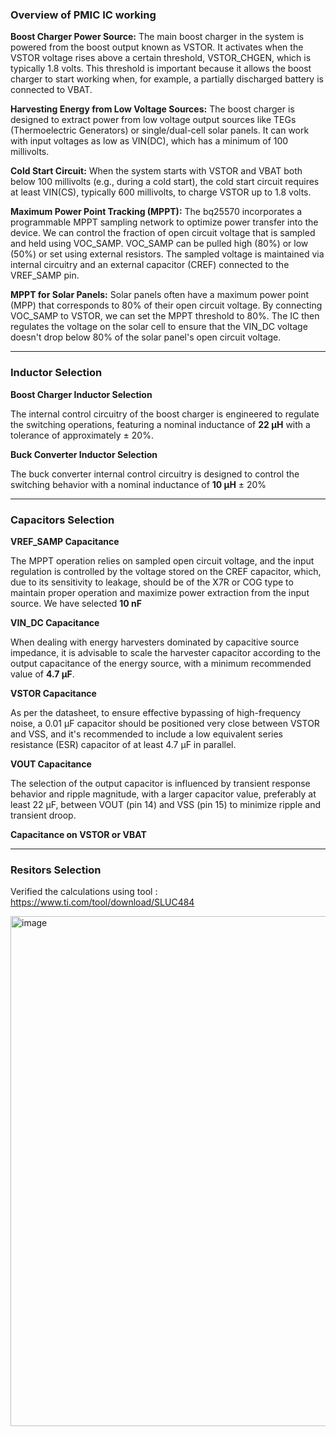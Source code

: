 ### Overview of PMIC IC working 

**Boost Charger Power Source:** The main boost charger in the system is powered from the boost output known as VSTOR. It activates when the VSTOR voltage rises above a certain threshold, VSTOR_CHGEN, which is typically 1.8 volts. This threshold is important because it allows the boost charger to start working when, for example, a partially discharged battery is connected to VBAT.

**Harvesting Energy from Low Voltage Sources:** The boost charger is designed to extract power from low voltage output sources like TEGs (Thermoelectric Generators) or single/dual-cell solar panels. It can work with input voltages as low as VIN(DC), which has a minimum of 100 millivolts.

**Cold Start Circuit:** When the system starts with VSTOR and VBAT both below 100 millivolts (e.g., during a cold start), the cold start circuit requires at least VIN(CS), typically 600 millivolts, to charge VSTOR up to 1.8 volts.

**Maximum Power Point Tracking (MPPT):** The bq25570 incorporates a programmable MPPT sampling network to optimize power transfer into the device. We can control the fraction of open circuit voltage that is sampled and held using VOC_SAMP.
VOC_SAMP can be pulled high (80%) or low (50%) or set using external resistors. The sampled voltage is maintained via internal circuitry and an external capacitor (CREF) connected to the VREF_SAMP pin.

**MPPT for Solar Panels:** Solar panels often have a maximum power point (MPP) that corresponds to 80% of their open circuit voltage. By connecting VOC_SAMP to VSTOR, we can set the MPPT threshold to 80%. The IC then regulates the voltage on the solar cell to ensure that the VIN_DC voltage doesn't drop below 80% of the solar panel's open circuit voltage.

---

### Inductor Selection

**Boost Charger Inductor Selection**

The internal control circuitry of the boost charger is engineered to regulate the switching operations, featuring a nominal inductance of **22 µH** with a tolerance of approximately ± 20%.

**Buck Converter Inductor Selection**

The buck converter internal control circuitry is designed to control the switching behavior with a nominal inductance of **10 µH** ± 20%

---

### Capacitors  Selection

**VREF_SAMP Capacitance**

The MPPT operation relies on sampled open circuit voltage, and the input regulation is controlled by the voltage stored on the CREF capacitor, which, due to its sensitivity to leakage, should be of the X7R or COG type to maintain proper operation and maximize power extraction from the input source. We have selected **10 nF** 

**VIN_DC Capacitance**

When dealing with energy harvesters dominated by capacitive source impedance, it is advisable to scale the harvester capacitor according to the output capacitance of the energy source, with a minimum recommended value of **4.7 µF**.

**VSTOR Capacitance**

As per the datasheet, to ensure effective bypassing of high-frequency noise, a 0.01 µF capacitor should be positioned very close between VSTOR and VSS, and it's recommended to include a low equivalent series resistance (ESR) capacitor of at least 4.7 µF in parallel.

**VOUT Capacitance**

The selection of the output capacitor is influenced by transient response behavior and ripple magnitude, with a larger capacitor value, preferably at least 22 µF, between VOUT (pin 14) and VSS (pin 15) to minimize ripple and transient droop.

**Capacitance on VSTOR or VBAT**

---

### Resitors  Selection

Verified the calculations using tool : https://www.ti.com/tool/download/SLUC484



<img width="816" alt="image" src="https://github.com/neohere97/SkySync/assets/112549892/cb91a062-49ed-41df-a1fd-a56d6630f9d5">

